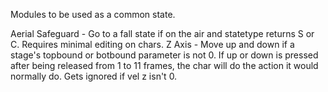 Modules to be used as a common state.

Aerial Safeguard - Go to a fall state if on the air and statetype returns S or C. Requires minimal editing on chars.
Z Axis - Move up and down if a stage's topbound or botbound parameter is not 0. If up or down is pressed after being released from 1 to 11 frames, the char will do the action it would normally do. Gets ignored if vel z isn't 0.
